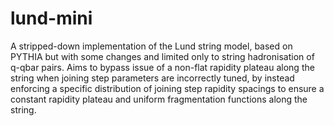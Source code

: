 # lund-mini
A stripped-down implementation of the Lund string model, based on PYTHIA but with some changes and limited only to string hadronisation of q-qbar pairs. Aims to bypass issue of a non-flat rapidity plateau along the string when joining step parameters are incorrectly tuned, by instead enforcing a specific distribution of joining step rapidity spacings to ensure a constant rapidity plateau and uniform fragmentation functions along the string.
